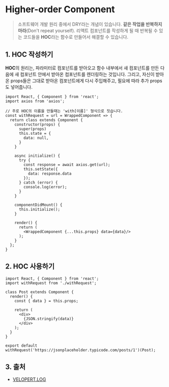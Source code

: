 # Higher-order Component

> 소프트웨어 개발 원리 중에서 DRY라는 개념이 있습니다. **같은 작업을 반복하지 마라**(Don't repeat yourself). 리액트 컴포넌트를 작성하게 될 때 반복될 수 있는 코드들을 **HOC**라는 함수로 만들어서 해결할 수 있습니다.

## 1. HOC 작성하기

**HOC**의 원리는, 파라미터로 컴포넌트를 받아오고 함수 내부에서 새 컴포넌트를 만든 다음에 새 컴포넌트 안에서 받아온 컴포넌트를 렌더링하는 것입니다. 그리고, 자신이 받아온 props들은 그대로 받아온 컴포넌트에게 다시 주입해주고, 필요에 따라 추가 props도 넣어줍니다.

```JSX
import React, { Component } from 'react';
import axios from 'axios';

// 주로 HOC의 이름을 만들때는 'with[이름]' 형식으로 짓습니다.
const withRequest = url = WrappedComponent => {
  return class extends Component {
    constructor(props) {
      super(props)
      this.state = {
        data: null,
      }
    }

    async initialize() {
      try {
        const response = await axios.get(url);
        this.setState({
          data: response.data
        });
      } catch (error) {
        console.log(error);
      }
    }

    componentDidMount() {
      this.initialize();
    }

    render() {
      return (
        <WrappedComponent {...this.props} data={data}/>
      );
    }
  };
}
```

## 2. HOC 사용하기

```JSX
import React, { Component } from 'react';
import withRequest from './withRequest';

class Post extends Component {
  render() {
    const { data } = this.props;

    return (
      <div>
        {JSON.stringify(data)}
      </div>
    );
  }
}

export default withRequest('https://jsonplaceholder.typicode.com/posts/1')(Post);
```

## 3. 출처

- [VELOPERT.LOG](https://velopert.com/3537)